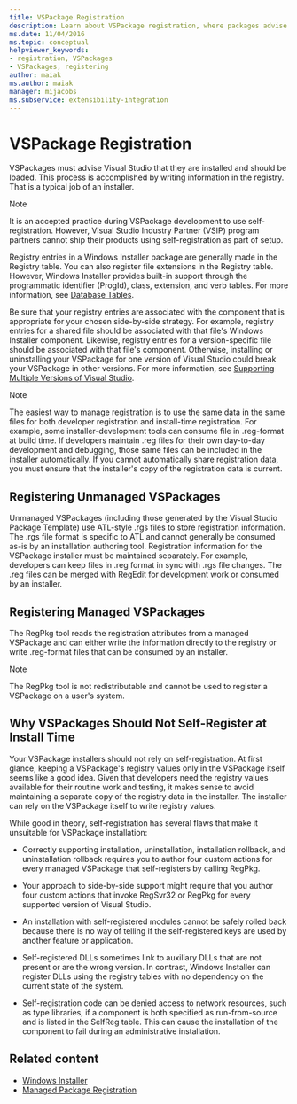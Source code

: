 ```yaml
---
title: VSPackage Registration
description: Learn about VSPackage registration, where packages advise Visual Studio that they are installed and should be loaded by writing information in the registry.
ms.date: 11/04/2016
ms.topic: conceptual
helpviewer_keywords:
- registration, VSPackages
- VSPackages, registering
author: maiak
ms.author: maiak
manager: mijacobs
ms.subservice: extensibility-integration
---
```

# VSPackage Registration

VSPackages must advise Visual Studio that they are installed and should be loaded. This process is accomplished by writing information in the registry. That is a typical job of an installer.

> [!NOTE]
> It is an accepted practice during VSPackage development to use self-registration. However, Visual Studio Industry Partner (VSIP) program partners cannot ship their products using self-registration as part of setup.

 Registry entries in a Windows Installer package are generally made in the Registry table. You can also register file extensions in the Registry table. However, Windows Installer provides built-in support through the programmatic identifier (ProgId), class, extension, and verb tables. For more information, see [Database Tables](/windows/desktop/Msi/database-tables).

 Be sure that your registry entries are associated with the component that is appropriate for your chosen side-by-side strategy. For example, registry entries for a shared file should be associated with that file's Windows Installer component. Likewise, registry entries for a version-specific file should be associated with that file's component. Otherwise, installing or uninstalling your VSPackage for one version of Visual Studio could break your VSPackage in other versions. For more information, see [Supporting Multiple Versions of Visual Studio](../../extensibility/supporting-multiple-versions-of-visual-studio.md).

> [!NOTE]
> The easiest way to manage registration is to use the same data in the same files for both developer registration and install-time registration. For example, some installer-development tools can consume file in .reg-format at build time. If developers maintain .reg files for their own day-to-day development and debugging, those same files can be included in the installer automatically. If you cannot automatically share registration data, you must ensure that the installer's copy of the registration data is current.

## Registering Unmanaged VSPackages
 Unmanaged VSPackages (including those generated by the Visual Studio Package Template) use ATL-style .rgs files to store registration information. The .rgs file format is specific to ATL and cannot generally be consumed as-is by an installation authoring tool. Registration information for the VSPackage installer must be maintained separately. For example, developers can keep files in .reg format in sync with .rgs file changes. The .reg files can be merged with RegEdit for development work or consumed by an installer.

## Registering Managed VSPackages
 The RegPkg tool reads the registration attributes from a managed VSPackage and can either write the information directly to the registry or write .reg-format files that can be consumed by an installer.

> [!NOTE]
> The RegPkg tool is not redistributable and cannot be used to register a VSPackage on a user's system.

## Why VSPackages Should Not Self-Register at Install Time
 Your VSPackage installers should not rely on self-registration. At first glance, keeping a VSPackage's registry values only in the VSPackage itself seems like a good idea. Given that developers need the registry values available for their routine work and testing, it makes sense to avoid maintaining a separate copy of the registry data in the installer. The installer can rely on the VSPackage itself to write registry values.

 While good in theory, self-registration has several flaws that make it unsuitable for VSPackage installation:

- Correctly supporting installation, uninstallation, installation rollback, and uninstallation rollback requires you to author four custom actions for every managed VSPackage that self-registers by calling RegPkg.

- Your approach to side-by-side support might require that you author four custom actions that invoke RegSvr32 or RegPkg for every supported version of Visual Studio.

- An installation with self-registered modules cannot be safely rolled back because there is no way of telling if the self-registered keys are used by another feature or application.

- Self-registered DLLs sometimes link to auxiliary DLLs that are not present or are the wrong version. In contrast, Windows Installer can register DLLs using the registry tables with no dependency on the current state of the system.

- Self-registration code can be denied access to network resources, such as type libraries, if a component is both specified as run-from-source and is listed in the SelfReg table. This can cause the installation of the component to fail during an administrative installation.

## Related content
- [Windows Installer](/windows/desktop/Msi/windows-installer-portal)
- [Managed Package Registration](/previous-versions/bb166783(v=vs.100))